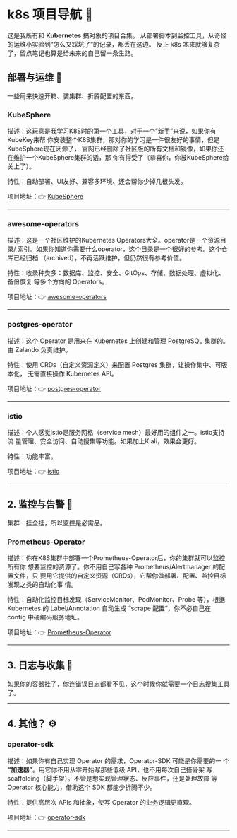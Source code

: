 # k8s 项目导航 🐳

这是我所有和 **Kubernetes** 搞对象的项目合集。
从部署脚本到监控工具，从奇怪的运维小实验到“怎么又踩坑了”的记录，都丢在这边。
反正 k8s 本来就够复杂了，留点笔记也算是给未来的自己留一条生路。


## 部署与运维 🚀

一些用来快速开箱、装集群、折腾配置的东西。

### **KubeSphere**
  描述：这玩意是我学习K8S时的第一个工具，对于一个“新手”来说，如果你有KubeKey来帮
  你安装整个K8S集群，那对你的学习是一件很友好的事情，但是KubeSphere现在闭源了，
  官网已经删除了社区版的所有文档和镜像，如果你还在维护一个KubeSphere集群的话，那
  你有得受了（恭喜你，你被KubeSphere给关上了）。

  特性：自动部署、UI友好、兼容多环境、还会帮你少掉几根头发。

  项目地址：👉 [KubeSphere](https://github.com/kubesphere/kubesphere)

---

### **awesome-operators**
  描述：这是一个社区维护的Kubernetes Operators大全。operator是一个资源目录/
  索引。如果你知道你需要什么operator，这个目录是一个很好的参考。这个仓库已经归档
  （archived），不再活跃维护，但仍然很有参考价值。

  特性：收录种类多：数据库、监控、安全、GitOps、存储、数据处理、虚拟化、备份恢复
  等多个方向的 Operators。

  项目地址：👉 [awesome-operators](https://github.com/operator-framework/awesome-operators)

---

### **postgres-operator**

  描述：这个 Operator 是用来在 Kubernetes 上创建和管理 PostgreSQL 集群的。
  由 Zalando 负责维护。

  特性：使用 CRDs（自定义资源定义）来配置 Postgres 集群，让操作集中、可版本化，
  无需直接操作 Kubernetes API。

  项目地址：👉 [postgres-operator](https://github.com/zalando/postgres-operator)

---

### **istio**

  描述：个人感觉istio是服务网格（service mesh）最好用的组件之一。istio支持流
  量管理、安全访问、自动搜集等功能。如果加上Kiali，效果会更好。

  特性：功能丰富。

  项目地址：👉 [istio](https://github.com/istio/istio)

---

## 2. 监控与告警 🔔

集群一挂全挂，所以监控是必需品。

### **Prometheus-Operator**

  描述：你在K8S集群中部署一个Prometheus-Operator后，你的集群就可以监控所有你
  想要监控的资源了。你不用自己写各种 Prometheus/Alertmanager 的配置文件，只
  要用它提供的自定义资源（CRDs），它帮你做部署、配置、监控目标发现之类的自动化事
  情。

  特性：自动化监控目标发现（ServiceMonitor、PodMonitor、Probe 等），根据 
  Kubernetes 的 Label/Annotation 自动生成 “scrape 配置”，你不必自己在 
  config 中硬编码服务地址。

  项目地址：👉 [Prometheus-Operator](https://github.com/prometheus-operator/prometheus-operator)

---

## 3. 日志与收集 📜

如果你的容器挂了，你连错误日志都看不见，这个时候你就需要一个日志搜集工具了。


---

## 4. 其他？ ⚙️

### **operator-sdk**
  
  描述：如果你有自己实现 Operator 的需求，Operator-SDK 可能是你需要的一
  个 **“加速器”**。用它你不用从零开始写那些低级 API，也不用每次自己搭骨架
  写 scaffolding（脚手架）。不管是想实现管理状态、反应事件，还是处理故障
  等 Operator 核心能力，借助这个 SDK 都能少折腾不少。
 
  特性：提供高层次 APIs 和抽象，使写 Operator 的业务逻辑更直观。

  项目地址：👉 [operator-sdk](https://github.com/operator-framework/operator-sdk)

---


